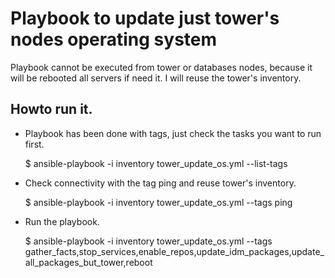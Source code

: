 # Playbook to update just tower's nodes operating system

Playbook cannot be executed from tower or databases nodes, because it will be rebooted all servers if need it. I will reuse the tower's inventory.

## Howto run it. 

* Playbook has been done with tags, just check the tasks you want to run first.

  $ ansible-playbook -i inventory tower_update_os.yml --list-tags

* Check connectivity with the tag ping and reuse tower's inventory.

  $ ansible-playbook -i inventory tower_update_os.yml --tags ping

* Run the playbook.

  $ ansible-playbook -i inventory tower_update_os.yml --tags gather_facts,stop_services,enable_repos,update_idm_packages,update_all_packages_but_tower,reboot

